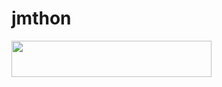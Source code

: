 # jmthon

<p align="left"><a href="https://heroku.com/deploy?template=https://github.com/Frensisco/roz"> <img src="https://img.shields.io/badge/Deploy%20To%20Heroku-purple?style=for-the-badge&logo=heroku" width="320" height="58.45"/></a></p>
